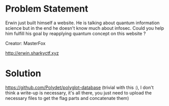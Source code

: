 # Problem Statement

Erwin just built himself a website. He is talking about quantum information science but in the end he doesn't know much about infosec. Could you help him fulfill his goal by reapplying quantum concept on this website ?

Creator: MasterFox

http://erwin.sharkyctf.xyz

# Solution

https://github.com/Polydet/polyglot-database (trivial with this :), I don't think a write-up is necessary, it's all there, you just need to upload the necessary files to get the flag parts and concatenate them)
